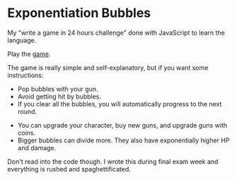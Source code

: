 # Exponentiation Bubbles
My "write a game in 24 hours challenge" done with JavaScript to learn the language.

Play the [game](https://pyxidata.github.io/exponentiation-bubbles/).

The game is really simple and self-explanatory, but if you want some instructions:

  * Pop bubbles with your gun.
  * Avoid getting hit by bubbles.
  * If you clear all the bubbles, you will automatically progress to the next round.
  
  - You can upgrade your character, buy new guns, and upgrade guns with coins.
  - Bigger bubbles can divide more. They also have exponentially higher HP and damage.

Don't read into the code though. I wrote this during final exam week and everything is
rushed and spaghettificated.
